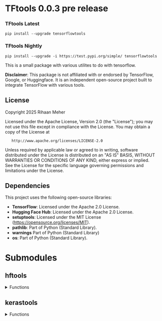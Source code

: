 # TFtools 0.0.3 pre release

### TFtools Latest

    pip install --upgrade tensorflowtools

### TFtools Nightly

    pip install --upgrade -i https://test.pypi.org/simple/ tensorflowtools

This is a small package with various utilites to do with tensorflow.



**Disclaimer**: This package is not affiliated with or endorsed by TensorFlow, Google, or Huggingface. It is an independent open-source project built to integrate TensorFlow with various tools.

## License

Copyright 2025 Rihaan Meher

   Licensed under the Apache License, Version 2.0 (the "License");
   you may not use this file except in compliance with the License.
   You may obtain a copy of the License at

       http://www.apache.org/licenses/LICENSE-2.0

   Unless required by applicable law or agreed to in writing, software
   distributed under the License is distributed on an "AS IS" BASIS,
   WITHOUT WARRANTIES OR CONDITIONS OF ANY KIND, either express or implied.
   See the License for the specific language governing permissions and
   limitations under the License.

## Dependencies

This project uses the following open-source libraries:

- **TensorFlow**: Licensed under the Apache 2.0 License.
- **Hugging Face Hub**: Licensed under the Apache 2.0 License.
- **setuptools**: Licensed under the MIT License (https://opensource.org/licenses/MIT).
- **pathlib**: Part of Python (Standard Library).
- **warnings** Part of Python (Standard Library)
- **os**: Part of Python (Standard Library). 



# Submodules

## hftools

<details>
<summary>Functions</summary>

<details>
<summary>download_model_from_huggingface(username, repository, model_id)</summary>

This downloads a model named tf_model.h5 or tf_model.keras from huggingface to the tensorflowtools data directory. It can be used with the load_from_hf_cache function in the kerastools submodule

##### Example

    import tensorflowtools
    tensorflowtools.hftools.download_model_from_huggingface("sharktide", "recyclebot0", "sharktide/recyclebot0")
    model = tensorflowtools.kerastools.load_from_hf_cache("sharktide", "recyclebot0", "tf_model.h5")
    model.summary

</details>

<details>
<summary>clear_model_cache()</summary>

This clears the model cache; all downloaded models and configuration files will be deleted

##### Example

    import tensorflowtools
    tensorflowtools.hftools.download_model_from_huggingface("sharktide", "recyclebot0", "sharktide/recyclebot0")
    model = tensorflowtools.kerastools.load_from_hf_cache("sharktide", "recyclebot0", "tf_model.h5")
    model.summary
    tensorflowtools.hftools.clear_model_cache()
    try:
        model = tensorflowtools.kerastools.load_from_hf_cache("sharktide", "recyclebot0", "tf_model.h5")
    except:
        print("It worked!")

</details>

</details>

## kerastools

<details>
<summary>Functions</summary>

<details>
<summary>load_from_hf_cache(username, repository, filename)</summary>

This loads a model using tf.keras.models.load_model() from tensorflowtools's cache. Use with the hftools submodule to download a model to the cache.

##### Example

    import tensorflowtools
    tensorflowtools.hftools.download_model_from_huggingface("sharktide", "recyclebot0", "sharktide/recyclebot0")
    model = tensorflowtools.kerastools.load_from_hf_cache("sharktide", "recyclebot0", "tf_model.h5")
    model.summary
</details>

<details>
<summary>default_image_augmentation(rate)</summary>

This returns a sequential model of some basic image augmentation. The rate float is the amount of augmentation that should be applied. An average rate is 0.2. 

##### Example

    import tensorflowtools

    model = tf.keras.Sequential([
        tensorflowtools.kerastools.default_image_augmentation(0.2),
        #rest of your layers here
    ])

</details>

<details>
<summary>basic_ffnn(input_dim, output_dim, loss, compile_model=True)</summary>

This returns a very basic fully connected neural network. The input dimensions are the dimensions for the first dense layer, the output dimensions are the dimensions for the last dense layer, the loss is the loss function to be used if compile_model is set to true. If you aren't planning to compile the model, still pick as loss function.

##### Example

    # Example usage of the basic FFNN
    from tensorflow.keras.datasets import mnist
    from tensorflow.keras.utils import to_categorical

    # Load and preprocess data
    (x_train, y_train), (x_test, y_test) = mnist.load_data()
    x_train = x_train.reshape(-1, 28*28) / 255.0
    x_test = x_test.reshape(-1, 28*28) / 255.0
    y_train = to_categorical(y_train, 10)
    y_test = to_categorical(y_test, 10)

    # Create and compile the model
    model = basic_ffnn(input_dim=28*28, output_dim=10, 'categorical_crossentropy')

    # Train the model
    model.fit(x_train, y_train, epochs=10, batch_size=32)

</details>

<details>
<summary>basic_cnn(input_shape, num_classes, loss, compile_model=True)</summary>

This returns a basic convolutional neural network for image classification. The input dimensions are the dimensions for the first convolutional layer, the number of classes is used in the last dense layer. the actication of the last layer will automatically be switched between sigmoid and softmax depending on the type of classification. 

##### Example

    # Example usage of the basic CNN
    from tensorflow.keras.datasets import mnist
    from tensorflow.keras.utils import to_categorical

    # Load and preprocess data
    (x_train, y_train), (x_test, y_test) = mnist.load_data()
    x_train = x_train.reshape(-1, 28, 28, 1) / 255.0
    x_test = x_test.reshape(-1, 28, 28, 1) / 255.0
    y_train = to_categorical(y_train, 10)
    y_test = to_categorical(y_test, 10)

    # Create and compile the model
    model = basic_cnn(input_shape=(28, 28, 1), num_classes=10, 'sparse_categorical_crossentropy')

    # Train the model
    model.fit(x_train, y_train, epochs=10, batch_size=32)

<details>
<summary>basic_lstm(input_shape, output_dim, loss, compile_model=True)</summary>

Gives basic starter architecture for a lstm model.
:param input_shape: Input shape for the first lstm layer
:param output_dim: Output dimensions of final dense.
:param loss: Loss function
:param activation: The activation function for the last dense layer.
:param compile_model: Optionally compiles the model.
:return: Generated lstm model with optional compilation.

##### Example

    # Example usage of the basic LSTM model
    from tensorflow.keras.datasets import imdb
    from tensorflow.keras.preprocessing.sequence import pad_sequences

    # Load and preprocess data
    (x_train, y_train), (x_test, y_test) = imdb.load_data()
    x_train = pad_sequences(x_train, maxlen=500)
    x_test = pad_sequences(x_test, maxlen=500)

    # Create and compile the model
    model = basic_lstm(input_shape=(500, ), output_dim=1, 'categorical_crossentropy')

    # Train the model
    model.fit(x_train, y_train, epochs=5, batch_size=64)

</details>

<details>
<summary>basic_autoencoder(input_shape, compile_model=True)</summary>

Gives basic starter architecture for a basic autencoder model.
:param input_shape: Input shape for the first conv2d layer
:param compile_model: Optionally compiles the model with mse loss.
:return: Generated lstm model with optional compilation.

##### Example
    # Example usage of the basic Autoencoder
    from tensorflow.keras.datasets import mnist

    # Load and preprocess data
    (x_train, _), (x_test, _) = mnist.load_data()
    x_train = x_train.reshape(-1, 28, 28, 1) / 255.0
    x_test = x_test.reshape(-1, 28, 28, 1) / 255.0

    # Create and compile the model
    model = basic_autoencoder(input_shape=(28, 28, 1))

    # Train the model
    model.fit(x_train, x_train, epochs=10, batch_size=128)

</details>


</details>

# Contributing

If you’d like to contribute to this package, feel free to fork the repository, make your changes, and submit a pull request. We welcome improvements, bug fixes, and additional models.

If you have a feature request, write a comment in the discussion for the latest version or rasie an issue.

